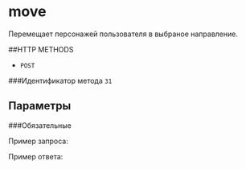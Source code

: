 # move

Перемещает персонажей пользователя в выбраное направление.

##HTTP METHODS
* `POST`

###Идентификатор метода
`31`

## Параметры

###Обязательные
    


Пример запроса:


Пример ответа:
